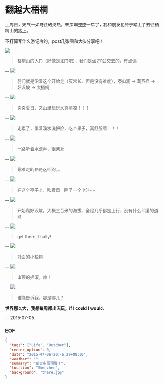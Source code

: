 翻越大梧桐
===
上周日，天气一如既往的炎热。来深圳整整一年了，我和朋友们终于踏上了去往梧桐山的路上。

不打算写什么游记啥的，post几张图和大伙分享吧！

![](entrance-door.jpg)
> 梧桐山的大门（好像是北门吧），我们是坐211公交去的，有点偏

--
![](taishan-stream.jpg)
> 我们就是沿着这个开始走（灰常长，但是没有难度），泰山涧 -> 葫芦径 -> 好汉坡 -> 大梧桐

--
![](playing-water.jpg)
> 炎炎夏日，来山里玩玩水真清凉！！！

--
![](washing-face.jpg)
> 走累了，借着溪水洗把脸，吃个果子，真舒服啊！！！

--
![](fall.jpg)
> 一路听着水流声，很亲近

--
![](road.jpg)
> 最难走的路是这样的。。

--
![](sleepy.jpg)
> 在这个亭子上，吹着风，睡了一个小时- -

--
![](hero-slope.jpg)
> 开始爬好汉坡，大概三百米的海拔，全程几乎都是上行，没有什么平缓的道路

--
![](peek.jpg)
> get there, finally!

--
![](small-wutong.jpg)
> 对面的小梧桐

--
![](music.jpg)
> 山顶的摇滚，帅！

--
![](there.jpg)
> 谁能告诉我，那是哪儿？


**世界那么大，我想每周都出去玩，if I could I would.**

--
2015-07-05


### EOF
```json
{
  "tags": ["Life", "Outdoor"],
  "render_option": 0,
  "date": "2015-07-06T20:46:29+08:00",
  "weather": "",
  "summary": "前方多图预警！",
  "location": "Shenzhen",
  "background": "there.jpg"
}
```
